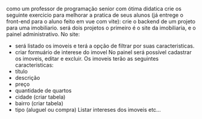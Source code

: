 como um professor de programação senior com ótima didatica crie os seguinte exercicio para melhorar a pratica de seus alunos (já entrege o front-end para o aluno feito em vue com vite):
crie o backend de um projeto para uma imobiliario. será dois projetos o primeiro é o site da imobiliaria, e o painel administrativo.
No site:
- será listado os imoveis e terá a opção de filtrar por suas caracteristicas.
- criar formuário de interese do imovel
No painel será possível cadastrar os imoveis, editar e excluir.
Os imoveis terão as seguintes caracteristicas:
- título
- descrição
- preço
- quantidade de quartos
- cidade (criar tabela)
- bairro (criar tabela)
- tipo (aluguel ou compra)
Listar intereses dos imoveis
etc...


